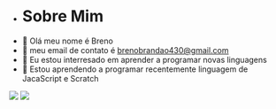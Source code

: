 - # Sobre Mim
- 👋 Olá meu nome é Breno
- 👀 meu email de contato é brenobrandao430@gmail.com
- 🌱 Eu estou interresado em aprender a programar novas linguagens
- 💞️ Estou aprendendo a programar recentemente linguagem de JacaScript e Scratch


![](https://img.shields.io/badge/Scratch-4D97FF?style=for-the-badge&logo=Scratch&logoColor=white)
![](https://img.shields.io/badge/JavaScript-323330?style=for-the-badge&logo=javascript&logoColor=F7DF1E)
